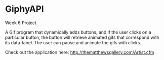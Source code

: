 # GiphyAPI
Week 6 Project.

A Gif program that dynamically adds buttons, and if the user clicks on a particular button, the button will retrieve animated gifs that correspond with its data-label. The user can pause and animate the gifs with clicks. 

Check out the application here: http://thematthewsgallery.com/Artist.cfm
